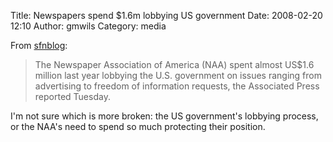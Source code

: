 Title: Newspapers spend $1.6m lobbying US government
Date: 2008-02-20 12:10
Author: gmwils
Category: media

From [sfnblog][]:

> The Newspaper Association of America (NAA) spent almost US$1.6 million
> last year lobbying the U.S. government on issues ranging from
> advertising to freedom of information requests, the Associated Press
> reported Tuesday.

I'm not sure which is more broken: the US government's lobbying process,
or the NAA's need to spend so much protecting their position.

  [sfnblog]: http://www.sfnblog.com/index.php/2008/02/19/1286-naa-spent-us16-million-lobbying-government
